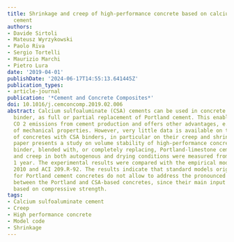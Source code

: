 ```yaml
---
title: Shrinkage and creep of high-performance concrete based on calcium sulfoaluminate
  cement
authors:
- Davide Sirtoli
- Mateusz Wyrzykowski
- Paolo Riva
- Sergio Tortelli
- Maurizio Marchi
- Pietro Lura
date: '2019-04-01'
publishDate: '2024-06-17T14:55:13.641445Z'
publication_types:
- article-journal
publication: '*Cement and Concrete Composites*'
doi: 10.1016/j.cemconcomp.2019.02.006
abstract: Calcium sulfoaluminate (CSA) cements can be used in concrete as an alternative
  binder, as full or partial replacement of Portland cement. This enables reducing
  CO 2 emissions from cement production and offers other advantages, e.g. fast gain
  of mechanical properties. However, very little data is available on the behaviour
  of concretes with CSA binders, in particular on their creep and shrinkage. This
  paper presents a study on volume stability of high-performance concretes with CSA
  binder, blended with, or completely replacing, Portland-limestone cement. Shrinkage
  and creep in both autogenous and drying conditions were measured from 1 day until
  1 year. The experimental results were compared with the empirical models Model Code
  2010 and ACI 209.R-92. The results indicate that standard models originally developed
  for Portland cement concretes do not allow to address the pronounced differences
  between the Portland and CSA-based concretes, since their main input data are merely
  based on compressive strength.
tags:
- Calcium sulfoaluminate cement
- Creep
- High performance concrete
- Model code
- Shrinkage
---
```

